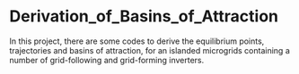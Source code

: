 # Derivation_of_Basins_of_Attraction
In this project, there are some codes to derive the equilibrium points, trajectories and basins of attraction, for an islanded microgrids containing a number of grid-following and grid-forming inverters.
